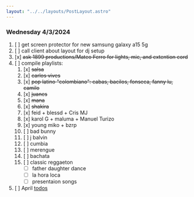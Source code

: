 ```yaml
---
layout: "../../layouts/PostLayout.astro"
---
```


### Wednesday 4/3/2024

1. [ ] get screen protector for new samsung galaxy a15 5g
2. [ ] call client about layout for dj setup
3. [x] ~~ask 1899 productions/Mateo Ferro for lights, mic, and extention cord~~
4. [ ] compile playlists: 
    1. [x] ~~salsa~~
    2. [x] ~~carlos vives~~
    3. [x] ~~pop latino "colombiano": cabas, bacilos, fonseca, fanny lu, camilo~~
    4. [x] ~~juanes~~
    5. [x] ~~mana~~
    6. [x] ~~shakira~~
    7. [x] feid + blessd + Cris MJ
    8. [x] karol G + maluma + Manuel Turizo
    9. [x] young miko + bzrp
    10. [ ] bad bunny
    11. [ ] j balvin
    12. [ ] cumbia
    13. [ ] merengue
    14. [ ] bachata
    15. [ ] classic reggaeton
        - [ ] father daughter dance
        - [ ] la hora loca
        - [ ] presentaion songs
5. [ ] April [todos](/posts/april)
